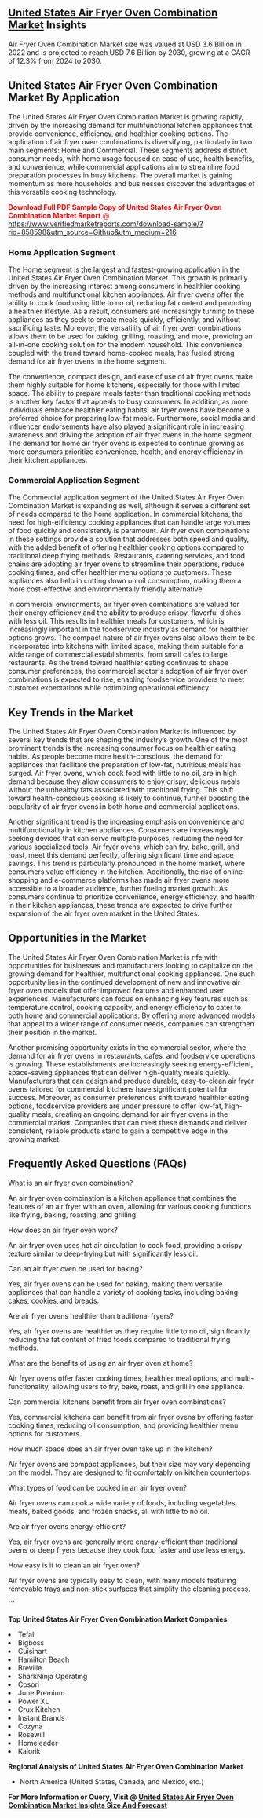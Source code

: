 <h2><a href="https://www.verifiedmarketreports.com/download-sample/?rid=858598&amp;utm_source=Github&amp;utm_medium=216" target="_blank">United States Air Fryer Oven Combination Market</a> Insights</h2><p>Air Fryer Oven Combination Market size was valued at USD 3.6 Billion in 2022 and is projected to reach USD 7.6 Billion by 2030, growing at a CAGR of 12.3% from 2024 to 2030.</p><p><h2>United States Air Fryer Oven Combination Market By Application</h2><p>The United States Air Fryer Oven Combination Market is growing rapidly, driven by the increasing demand for multifunctional kitchen appliances that provide convenience, efficiency, and healthier cooking options. The application of air fryer oven combinations is diversifying, particularly in two main segments: Home and Commercial. These segments address distinct consumer needs, with home usage focused on ease of use, health benefits, and convenience, while commercial applications aim to streamline food preparation processes in busy kitchens. The overall market is gaining momentum as more households and businesses discover the advantages of this versatile cooking technology. <p><span class=""><span style="color: #ff0000;"><strong>Download Full PDF Sample Copy of United States Air Fryer Oven Combination Market Report</strong> @ </span><a href="https://www.verifiedmarketreports.com/download-sample/?rid=858598&amp;utm_source=Github&amp;utm_medium=216" target="_blank">https://www.verifiedmarketreports.com/download-sample/?rid=858598&amp;utm_source=Github&amp;utm_medium=216</a></span></p></p><h3>Home Application Segment</h3><p>The Home segment is the largest and fastest-growing application in the United States Air Fryer Oven Combination Market. This growth is primarily driven by the increasing interest among consumers in healthier cooking methods and multifunctional kitchen appliances. Air fryer ovens offer the ability to cook food using little to no oil, reducing fat content and promoting a healthier lifestyle. As a result, consumers are increasingly turning to these appliances as they seek to create meals quickly, efficiently, and without sacrificing taste. Moreover, the versatility of air fryer oven combinations allows them to be used for baking, grilling, roasting, and more, providing an all-in-one cooking solution for the modern household. This convenience, coupled with the trend toward home-cooked meals, has fueled strong demand for air fryer ovens in the home segment. <p>The convenience, compact design, and ease of use of air fryer ovens make them highly suitable for home kitchens, especially for those with limited space. The ability to prepare meals faster than traditional cooking methods is another key factor that appeals to busy consumers. In addition, as more individuals embrace healthier eating habits, air fryer ovens have become a preferred choice for preparing low-fat meals. Furthermore, social media and influencer endorsements have also played a significant role in increasing awareness and driving the adoption of air fryer ovens in the home segment. The demand for home air fryer ovens is expected to continue growing as more consumers prioritize convenience, health, and energy efficiency in their kitchen appliances. </p><h3>Commercial Application Segment</h3><p>The Commercial application segment of the United States Air Fryer Oven Combination Market is expanding as well, although it serves a different set of needs compared to the home application. In commercial kitchens, the need for high-efficiency cooking appliances that can handle large volumes of food quickly and consistently is paramount. Air fryer oven combinations in these settings provide a solution that addresses both speed and quality, with the added benefit of offering healthier cooking options compared to traditional deep frying methods. Restaurants, catering services, and food chains are adopting air fryer ovens to streamline their operations, reduce cooking times, and offer healthier menu options to customers. These appliances also help in cutting down on oil consumption, making them a more cost-effective and environmentally friendly alternative. <p>In commercial environments, air fryer oven combinations are valued for their energy efficiency and the ability to produce crispy, flavorful dishes with less oil. This results in healthier meals for customers, which is increasingly important in the foodservice industry as demand for healthier options grows. The compact nature of air fryer ovens also allows them to be incorporated into kitchens with limited space, making them suitable for a wide range of commercial establishments, from small cafes to large restaurants. As the trend toward healthier eating continues to shape consumer preferences, the commercial sector's adoption of air fryer oven combinations is expected to rise, enabling foodservice providers to meet customer expectations while optimizing operational efficiency.</p><h2>Key Trends in the Market</h2><p>The United States Air Fryer Oven Combination Market is influenced by several key trends that are shaping the industry’s growth. One of the most prominent trends is the increasing consumer focus on healthier eating habits. As people become more health-conscious, the demand for appliances that facilitate the preparation of low-fat, nutritious meals has surged. Air fryer ovens, which cook food with little to no oil, are in high demand because they allow consumers to enjoy crispy, delicious meals without the unhealthy fats associated with traditional frying. This shift toward health-conscious cooking is likely to continue, further boosting the popularity of air fryer ovens in both home and commercial applications.</p><p>Another significant trend is the increasing emphasis on convenience and multifunctionality in kitchen appliances. Consumers are increasingly seeking devices that can serve multiple purposes, reducing the need for various specialized tools. Air fryer ovens, which can fry, bake, grill, and roast, meet this demand perfectly, offering significant time and space savings. This trend is particularly pronounced in the home market, where consumers value efficiency in the kitchen. Additionally, the rise of online shopping and e-commerce platforms has made air fryer ovens more accessible to a broader audience, further fueling market growth. As consumers continue to prioritize convenience, energy efficiency, and health in their kitchen appliances, these trends are expected to drive further expansion of the air fryer oven market in the United States.</p><h2>Opportunities in the Market</h2><p>The United States Air Fryer Oven Combination Market is rife with opportunities for businesses and manufacturers looking to capitalize on the growing demand for healthier, multifunctional cooking appliances. One such opportunity lies in the continued development of new and innovative air fryer oven models that offer improved features and enhanced user experiences. Manufacturers can focus on enhancing key features such as temperature control, cooking capacity, and energy efficiency to cater to both home and commercial applications. By offering more advanced models that appeal to a wider range of consumer needs, companies can strengthen their position in the market.</p><p>Another promising opportunity exists in the commercial sector, where the demand for air fryer ovens in restaurants, cafes, and foodservice operations is growing. These establishments are increasingly seeking energy-efficient, space-saving appliances that can deliver high-quality meals quickly. Manufacturers that can design and produce durable, easy-to-clean air fryer ovens tailored for commercial kitchens have significant potential for success. Moreover, as consumer preferences shift toward healthier eating options, foodservice providers are under pressure to offer low-fat, high-quality meals, creating an ongoing demand for air fryer ovens in the commercial market. Companies that can meet these demands and deliver consistent, reliable products stand to gain a competitive edge in the growing market.</p><h2>Frequently Asked Questions (FAQs)</h2><p>What is an air fryer oven combination?</p><p>An air fryer oven combination is a kitchen appliance that combines the features of an air fryer with an oven, allowing for various cooking functions like frying, baking, roasting, and grilling.</p><p>How does an air fryer oven work?</p><p>An air fryer oven uses hot air circulation to cook food, providing a crispy texture similar to deep-frying but with significantly less oil.</p><p>Can an air fryer oven be used for baking?</p><p>Yes, air fryer ovens can be used for baking, making them versatile appliances that can handle a variety of cooking tasks, including baking cakes, cookies, and breads.</p><p>Are air fryer ovens healthier than traditional fryers?</p><p>Yes, air fryer ovens are healthier as they require little to no oil, significantly reducing the fat content of fried foods compared to traditional frying methods.</p><p>What are the benefits of using an air fryer oven at home?</p><p>Air fryer ovens offer faster cooking times, healthier meal options, and multi-functionality, allowing users to fry, bake, roast, and grill in one appliance.</p><p>Can commercial kitchens benefit from air fryer oven combinations?</p><p>Yes, commercial kitchens can benefit from air fryer ovens by offering faster cooking times, reducing oil consumption, and providing healthier menu options for customers.</p><p>How much space does an air fryer oven take up in the kitchen?</p><p>Air fryer ovens are compact appliances, but their size may vary depending on the model. They are designed to fit comfortably on kitchen countertops.</p><p>What types of food can be cooked in an air fryer oven?</p><p>Air fryer ovens can cook a wide variety of foods, including vegetables, meats, baked goods, and frozen snacks, all with little to no oil.</p><p>Are air fryer ovens energy-efficient?</p><p>Yes, air fryer ovens are generally more energy-efficient than traditional ovens or deep fryers because they cook food faster and use less energy.</p><p>How easy is it to clean an air fryer oven?</p><p>Air fryer ovens are typically easy to clean, with many models featuring removable trays and non-stick surfaces that simplify the cleaning process.</p>```</p><p><strong>Top United States Air Fryer Oven Combination Market Companies</strong></p><div data-test-id=""><p><li>Tefal</li><li> Bigboss</li><li> Cuisinart</li><li> Hamilton Beach</li><li> Breville</li><li> SharkNinja Operating</li><li> Cosori</li><li> June Premium</li><li> Power XL</li><li> Crux Kitchen</li><li> Instant Brands</li><li> Cozyna</li><li> Rosewill</li><li> Homeleader</li><li> Kalorik</li></p><div><strong>Regional Analysis of&nbsp;United States Air Fryer Oven Combination Market</strong></div><ul><li dir="ltr"><p dir="ltr">North America&nbsp;(United States, Canada, and Mexico, etc.)</p></li></ul><p><strong>For More Information or Query, Visit @&nbsp;</strong><strong><a href="https://www.verifiedmarketreports.com/product/air-fryer-oven-combination-market/?utm_source=Github&amp;utm_medium=216" target="_blank">United States Air Fryer Oven Combination Market Insights Size And Forecast</a></strong></p></div>
